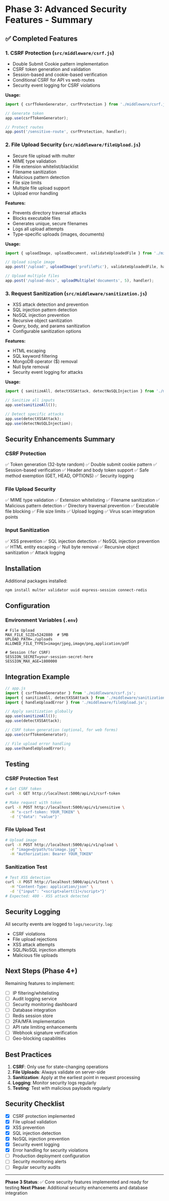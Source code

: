 # Phase 3: Advanced Security Features - Summary

## ✅ Completed Features

### 1. CSRF Protection (`src/middleware/csrf.js`)
- Double Submit Cookie pattern implementation
- CSRF token generation and validation
- Session-based and cookie-based verification
- Conditional CSRF for API vs web routes
- Security event logging for CSRF violations

**Usage:**
```javascript
import { csrfTokenGenerator, csrfProtection } from './middleware/csrf.js';

// Generate token
app.use(csrfTokenGenerator);

// Protect routes
app.post('/sensitive-route', csrfProtection, handler);
```

### 2. File Upload Security (`src/middleware/fileUpload.js`)
- Secure file upload with multer
- MIME type validation
- File extension whitelist/blacklist
- Filename sanitization
- Malicious pattern detection
- File size limits
- Multiple file upload support
- Upload error handling

**Features:**
- Prevents directory traversal attacks
- Blocks executable files
- Generates unique, secure filenames
- Logs all upload attempts
- Type-specific uploads (images, documents)

**Usage:**
```javascript
import { uploadImage, uploadDocument, validateUploadedFile } from './middleware/fileUpload.js';

// Upload single image
app.post('/upload', uploadImage('profilePic'), validateUploadedFile, handler);

// Upload multiple files
app.post('/upload-docs', uploadMultiple('documents', 5), handler);
```

### 3. Request Sanitization (`src/middleware/sanitization.js`)
- XSS attack detection and prevention
- SQL injection pattern detection
- NoSQL injection prevention
- Recursive object sanitization
- Query, body, and params sanitization
- Configurable sanitization options

**Features:**
- HTML escaping
- SQL keyword filtering
- MongoDB operator ($) removal
- Null byte removal
- Security event logging for attacks

**Usage:**
```javascript
import { sanitizeAll, detectXSSAttack, detectNoSQLInjection } from './middleware/sanitization.js';

// Sanitize all inputs
app.use(sanitizeAll());

// Detect specific attacks
app.use(detectXSSAttack);
app.use(detectNoSQLInjection);
```

## Security Enhancements Summary

### CSRF Protection
✅ Token generation (32-byte random)
✅ Double submit cookie pattern
✅ Session-based verification
✅ Header and body token support
✅ Safe method exemption (GET, HEAD, OPTIONS)
✅ Security logging

### File Upload Security
✅ MIME type validation
✅ Extension whitelisting
✅ Filename sanitization
✅ Malicious pattern detection
✅ Directory traversal prevention
✅ Executable file blocking
✅ File size limits
✅ Upload logging
✅ Virus scan integration points

### Input Sanitization
✅ XSS prevention
✅ SQL injection detection
✅ NoSQL injection prevention
✅ HTML entity escaping
✅ Null byte removal
✅ Recursive object sanitization
✅ Attack logging

## Installation

Additional packages installed:
```bash
npm install multer validator uuid express-session connect-redis
```

## Configuration

### Environment Variables (`.env`)
```env
# File Upload
MAX_FILE_SIZE=5242880  # 5MB
UPLOAD_PATH=./uploads
ALLOWED_FILE_TYPES=image/jpeg,image/png,application/pdf

# Session (for CSRF)
SESSION_SECRET=your-session-secret-here
SESSION_MAX_AGE=1800000
```

## Integration Example

```javascript
// app.js
import { csrfTokenGenerator } from './middleware/csrf.js';
import { sanitizeAll, detectXSSAttack } from './middleware/sanitization.js';
import { handleUploadError } from './middleware/fileUpload.js';

// Apply sanitization globally
app.use(sanitizeAll());
app.use(detectXSSAttack);

// CSRF token generation (optional, for web forms)
app.use(csrfTokenGenerator);

// File upload error handling
app.use(handleUploadError);
```

## Testing

### CSRF Protection Test
```bash
# Get CSRF token
curl -X GET http://localhost:5000/api/v1/csrf-token

# Make request with token
curl -X POST http://localhost:5000/api/v1/sensitive \
  -H "x-csrf-token: YOUR_TOKEN" \
  -d '{"data": "value"}'
```

### File Upload Test
```bash
# Upload image
curl -X POST http://localhost:5000/api/v1/upload \
  -F "image=@/path/to/image.jpg" \
  -H "Authorization: Bearer YOUR_TOKEN"
```

### Sanitization Test
```bash
# Test XSS detection
curl -X POST http://localhost:5000/api/v1/test \
  -H "Content-Type: application/json" \
  -d '{"input": "<script>alert(1)</script>"}'
# Expected: 400 - XSS attack detected
```

## Security Logging

All security events are logged to `logs/security.log`:
- CSRF violations
- File upload rejections
- XSS attack attempts
- SQL/NoSQL injection attempts
- Malicious file uploads

## Next Steps (Phase 4+)

Remaining features to implement:
- [ ] IP filtering/whitelisting
- [ ] Audit logging service
- [ ] Security monitoring dashboard
- [ ] Database integration
- [ ] Redis session store
- [ ] 2FA/MFA implementation
- [ ] API rate limiting enhancements
- [ ] Webhook signature verification
- [ ] Geo-blocking capabilities

## Best Practices

1. **CSRF**: Only use for state-changing operations
2. **File Uploads**: Always validate on server-side
3. **Sanitization**: Apply at the earliest point in request processing
4. **Logging**: Monitor security logs regularly
5. **Testing**: Test with malicious payloads regularly

## Security Checklist

- [x] CSRF protection implemented
- [x] File upload validation
- [x] XSS prevention
- [x] SQL injection detection
- [x] NoSQL injection prevention
- [x] Security event logging
- [x] Error handling for security violations
- [ ] Production deployment configuration
- [ ] Security monitoring alerts
- [ ] Regular security audits

---

**Phase 3 Status**: ✅ Core security features implemented and ready for testing
**Next Phase**: Additional security enhancements and database integration
